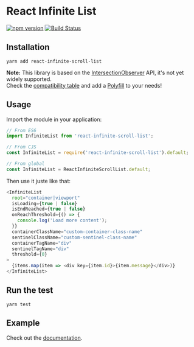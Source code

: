 # React Infinite List

[![npm version](https://badge.fury.io/js/react-infinite-scroll-list.svg)](https://badge.fury.io/js/react-infinite-scroll-list) [![Build Status](https://travis-ci.org/samouss/react-infinite-list.svg?branch=master)](https://travis-ci.org/samouss/react-infinite-list)

## Installation

```
yarn add react-infinite-scroll-list
```

**Note:** This library is based on the [IntersectionObserver](https://developer.mozilla.org/en-US/docs/Web/API/Intersection_Observer_API) API, it's not yet widely supported.  
Check the [compatibility table](http://caniuse.com/#feat=intersectionobserver) and add a [Polyfill](https://github.com/w3c/IntersectionObserver/tree/gh-pages/polyfill) to your needs!

## Usage

Import the module in your application:

```js
// From ES6
import InfiniteList from 'react-infinite-scroll-list';

// From CJS
const InfiniteList = require('react-infinite-scroll-list').default;

// From global
const InfiniteList = ReactInfiniteScrollList.default;
```

Then use it juste like that:

```js
<InfiniteList
  root="container|viewport"
  isLoading={true | false}
  isEndReached={true | false}
  onReachThreshold={() => {
    console.log('Load more content');
  }}
  containerClassName="custom-container-class-name"
  sentinelClassName="custom-sentinel-class-name"
  containerTagName="div"
  sentinelTagName="div"
  threshold={0}
>
  {items.map(item => <div key={item.id}>{item.message}</div>)}
</InfiniteList>
```

## Run the test

```
yarn test
```

## Example

Check out the [documentation](example).
